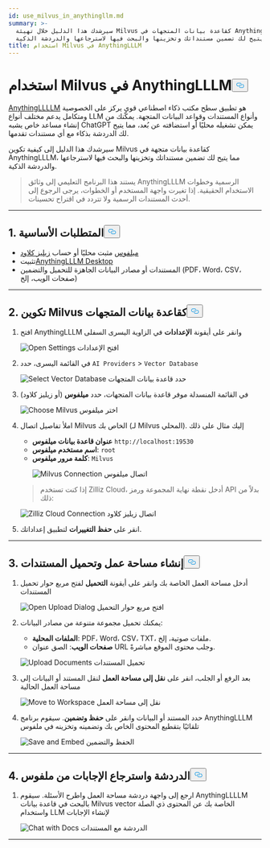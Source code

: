 ```yaml
---
id: use_milvus_in_anythingllm.md
summary: >-
  سيرشدك هذا الدليل خلال تهيئة Milvus كقاعدة بيانات المتجهات في AnythingLLLM،
  مما يتيح لك تضمين مستنداتك وتخزينها والبحث فيها لاسترجاعها والدردشة الذكية.
title: استخدام Milvus في AnythingLLLM
---
```

<h1 id="Use-Milvus-in-AnythingLLM" class="common-anchor-header">استخدام Milvus في AnythingLLLM<button data-href="#Use-Milvus-in-AnythingLLM" class="anchor-icon" translate="no">
      <svg translate="no"
        aria-hidden="true"
        focusable="false"
        height="20"
        version="1.1"
        viewBox="0 0 16 16"
        width="16"
      >
        <path
          fill="#0092E4"
          fill-rule="evenodd"
          d="M4 9h1v1H4c-1.5 0-3-1.69-3-3.5S2.55 3 4 3h4c1.45 0 3 1.69 3 3.5 0 1.41-.91 2.72-2 3.25V8.59c.58-.45 1-1.27 1-2.09C10 5.22 8.98 4 8 4H4c-.98 0-2 1.22-2 2.5S3 9 4 9zm9-3h-1v1h1c1 0 2 1.22 2 2.5S13.98 12 13 12H9c-.98 0-2-1.22-2-2.5 0-.83.42-1.64 1-2.09V6.25c-1.09.53-2 1.84-2 3.25C6 11.31 7.55 13 9 13h4c1.45 0 3-1.69 3-3.5S14.5 6 13 6z"
        ></path>
      </svg>
    </button></h1><p><a href="https://anythingllm.com/">AnythingLLLLM</a> هو تطبيق سطح مكتب ذكاء اصطناعي قوي يركز على الخصوصية ومتكامل يدعم مختلف أنواع LLM وأنواع المستندات وقواعد البيانات المتجهة. يمكّنك من إنشاء مساعد خاص يشبه ChatGPT يمكن تشغيله محليًا أو استضافته عن بُعد، مما يتيح لك الدردشة بذكاء مع أي مستندات تقدمها.</p>
<p>سيرشدك هذا الدليل إلى كيفية تكوين Milvus كقاعدة بيانات متجهة في AnythingLLLM، مما يتيح لك تضمين مستنداتك وتخزينها والبحث فيها لاسترجاعها والدردشة الذكية.</p>
<blockquote>
<p>يستند هذا البرنامج التعليمي إلى وثائق AnythingLLLM الرسمية وخطوات الاستخدام الحقيقية. إذا تغيرت واجهة المستخدم أو الخطوات، يرجى الرجوع إلى أحدث المستندات الرسمية ولا تتردد في اقتراح تحسينات.</p>
</blockquote>
<hr>
<h2 id="1-Prerequisites" class="common-anchor-header">1. المتطلبات الأساسية<button data-href="#1-Prerequisites" class="anchor-icon" translate="no">
      <svg translate="no"
        aria-hidden="true"
        focusable="false"
        height="20"
        version="1.1"
        viewBox="0 0 16 16"
        width="16"
      >
        <path
          fill="#0092E4"
          fill-rule="evenodd"
          d="M4 9h1v1H4c-1.5 0-3-1.69-3-3.5S2.55 3 4 3h4c1.45 0 3 1.69 3 3.5 0 1.41-.91 2.72-2 3.25V8.59c.58-.45 1-1.27 1-2.09C10 5.22 8.98 4 8 4H4c-.98 0-2 1.22-2 2.5S3 9 4 9zm9-3h-1v1h1c1 0 2 1.22 2 2.5S13.98 12 13 12H9c-.98 0-2-1.22-2-2.5 0-.83.42-1.64 1-2.09V6.25c-1.09.53-2 1.84-2 3.25C6 11.31 7.55 13 9 13h4c1.45 0 3-1.69 3-3.5S14.5 6 13 6z"
        ></path>
      </svg>
    </button></h2><ul>
<li><a href="https://milvus.io/docs/install-overview.md">ميلفوس</a> مثبت محليًا أو حساب <a href="https://zilliz.com/cloud">زيليز كلاود</a> </li>
<li>تثبيت<a href="https://anythingllm.com/desktop">AnythingLLLM Desktop</a> </li>
<li>المستندات أو مصادر البيانات الجاهزة للتحميل والتضمين (PDF، Word، CSV، صفحات الويب، إلخ)</li>
</ul>
<hr>
<h2 id="2-Configure-Milvus-as-the-Vector-Database" class="common-anchor-header">2. تكوين Milvus كقاعدة بيانات المتجهات<button data-href="#2-Configure-Milvus-as-the-Vector-Database" class="anchor-icon" translate="no">
      <svg translate="no"
        aria-hidden="true"
        focusable="false"
        height="20"
        version="1.1"
        viewBox="0 0 16 16"
        width="16"
      >
        <path
          fill="#0092E4"
          fill-rule="evenodd"
          d="M4 9h1v1H4c-1.5 0-3-1.69-3-3.5S2.55 3 4 3h4c1.45 0 3 1.69 3 3.5 0 1.41-.91 2.72-2 3.25V8.59c.58-.45 1-1.27 1-2.09C10 5.22 8.98 4 8 4H4c-.98 0-2 1.22-2 2.5S3 9 4 9zm9-3h-1v1h1c1 0 2 1.22 2 2.5S13.98 12 13 12H9c-.98 0-2-1.22-2-2.5 0-.83.42-1.64 1-2.09V6.25c-1.09.53-2 1.84-2 3.25C6 11.31 7.55 13 9 13h4c1.45 0 3-1.69 3-3.5S14.5 6 13 6z"
        ></path>
      </svg>
    </button></h2><ol>
<li>افتح AnythingLLLM وانقر على أيقونة <strong>الإعدادات</strong> في الزاوية اليسرى السفلى<br>

  
   <span class="img-wrapper"> <img translate="no" src="/docs/v2.5.x/assets/anythingllm_dashboard.png" alt="Open Settings" class="doc-image" id="open-settings" />
   </span> <span class="img-wrapper"> <span>افتح الإعدادات</span> </span></li>
</ol>
<ol start="2">
<li><p>في القائمة اليسرى، حدد <code translate="no">AI Providers</code> &gt; <code translate="no">Vector Database</code> <br>

  
   <span class="img-wrapper"> <img translate="no" src="/docs/v2.5.x/assets/anythingllm_config.png" alt="Select Vector Database" class="doc-image" id="select-vector-database" />
   </span> <span class="img-wrapper"> <span>حدد قاعدة بيانات المتجهات</span> </span></p></li>
<li><p>في القائمة المنسدلة موفر قاعدة بيانات المتجهات، حدد <strong>ميلفوس</strong> (أو زيليز كلاود)<br>

  
   <span class="img-wrapper"> <img translate="no" src="/docs/v2.5.x/assets/anythingllm_vectordb.png" alt="Choose Milvus" class="doc-image" id="choose-milvus" />
   </span> <span class="img-wrapper"> <span>اختر ميلفوس</span> </span></p></li>
<li><p>املأ تفاصيل اتصال Milvus الخاص بك (لـ Milvus المحلي). إليك مثال على ذلك</p>
<ul>
<li><strong>عنوان قاعدة بيانات ميلفوس</strong> <code translate="no">http://localhost:19530</code></li>
<li><strong>اسم مستخدم ميلفوس</strong>: <code translate="no">root</code></li>
<li><strong>كلمة مرور ميلفوس</strong>: <code translate="no">Milvus</code>

  
   <span class="img-wrapper"> <img translate="no" src="/docs/v2.5.x/assets/anythingllm_milvus.png" alt="Milvus Connection" class="doc-image" id="milvus-connection" />
   </span> <span class="img-wrapper"> <span>اتصال ميلفوس</span> </span></li>
</ul>
<blockquote>
<p>إذا كنت تستخدم Zilliz Cloud، أدخل نقطة نهاية المجموعة ورمز API بدلاً من ذلك:</p>
</blockquote>
<p>
  
   <span class="img-wrapper"> <img translate="no" src="/docs/v2.5.x/assets/anythingllm_zilliz_cloud.png" alt="Zilliz Cloud Connection" class="doc-image" id="zilliz-cloud-connection" />
   </span> <span class="img-wrapper"> <span>اتصال زيليز كلاود</span> </span></p></li>
<li><p>انقر على <strong>حفظ التغييرات</strong> لتطبيق إعداداتك.</p></li>
</ol>
<hr>
<h2 id="3-Create-a-Workspace-and-Upload-Documents" class="common-anchor-header">3. إنشاء مساحة عمل وتحميل المستندات<button data-href="#3-Create-a-Workspace-and-Upload-Documents" class="anchor-icon" translate="no">
      <svg translate="no"
        aria-hidden="true"
        focusable="false"
        height="20"
        version="1.1"
        viewBox="0 0 16 16"
        width="16"
      >
        <path
          fill="#0092E4"
          fill-rule="evenodd"
          d="M4 9h1v1H4c-1.5 0-3-1.69-3-3.5S2.55 3 4 3h4c1.45 0 3 1.69 3 3.5 0 1.41-.91 2.72-2 3.25V8.59c.58-.45 1-1.27 1-2.09C10 5.22 8.98 4 8 4H4c-.98 0-2 1.22-2 2.5S3 9 4 9zm9-3h-1v1h1c1 0 2 1.22 2 2.5S13.98 12 13 12H9c-.98 0-2-1.22-2-2.5 0-.83.42-1.64 1-2.09V6.25c-1.09.53-2 1.84-2 3.25C6 11.31 7.55 13 9 13h4c1.45 0 3-1.69 3-3.5S14.5 6 13 6z"
        ></path>
      </svg>
    </button></h2><ol>
<li><p>أدخل مساحة العمل الخاصة بك وانقر على أيقونة <strong>التحميل</strong> لفتح مربع حوار تحميل المستندات<br>

  
   <span class="img-wrapper"> <img translate="no" src="/docs/v2.5.x/assets/anythingllm_upload_file.png" alt="Open Upload Dialog" class="doc-image" id="open-upload-dialog" />
   </span> <span class="img-wrapper"> <span>افتح مربع حوار التحميل</span> </span></p></li>
<li><p>يمكنك تحميل مجموعة متنوعة من مصادر البيانات:</p>
<ul>
<li><strong>الملفات المحلية</strong>: PDF، Word، CSV، TXT، ملفات صوتية، إلخ.</li>
<li><strong>صفحات الويب</strong>: الصق عنوان URL وجلب محتوى الموقع مباشرةً.</li>
</ul>
<p>
  
   <span class="img-wrapper"> <img translate="no" src="/docs/v2.5.x/assets/anythingllm_upload_interface.png" alt="Upload Documents" class="doc-image" id="upload-documents" />
   </span> <span class="img-wrapper"> <span>تحميل المستندات</span> </span></p></li>
<li><p>بعد الرفع أو الجلب، انقر على <strong>نقل إلى مساحة العمل</strong> لنقل المستند أو البيانات إلى مساحة العمل الحالية<br>

  
   <span class="img-wrapper"> <img translate="no" src="/docs/v2.5.x/assets/anythingllm_move_to_workspace.png" alt="Move to Workspace" class="doc-image" id="move-to-workspace" />
   </span> <span class="img-wrapper"> <span>نقل إلى مساحة العمل</span> </span></p></li>
<li><p>حدد المستند أو البيانات وانقر على <strong>حفظ وتضمين</strong>. سيقوم برنامج AnythingLLLM تلقائيًا بتقطيع المحتوى الخاص بك وتضمينه وتخزينه في ملفوس<br>

  
   <span class="img-wrapper"> <img translate="no" src="/docs/v2.5.x/assets/anythingllm_save_and_embed.png" alt="Save and Embed" class="doc-image" id="save-and-embed" />
   </span> <span class="img-wrapper"> <span>الحفظ والتضمين</span> </span></p></li>
</ol>
<hr>
<h2 id="4-Chat-and-Retrieve-Answers-from-Milvus" class="common-anchor-header">4. الدردشة واسترجاع الإجابات من ملفوس<button data-href="#4-Chat-and-Retrieve-Answers-from-Milvus" class="anchor-icon" translate="no">
      <svg translate="no"
        aria-hidden="true"
        focusable="false"
        height="20"
        version="1.1"
        viewBox="0 0 16 16"
        width="16"
      >
        <path
          fill="#0092E4"
          fill-rule="evenodd"
          d="M4 9h1v1H4c-1.5 0-3-1.69-3-3.5S2.55 3 4 3h4c1.45 0 3 1.69 3 3.5 0 1.41-.91 2.72-2 3.25V8.59c.58-.45 1-1.27 1-2.09C10 5.22 8.98 4 8 4H4c-.98 0-2 1.22-2 2.5S3 9 4 9zm9-3h-1v1h1c1 0 2 1.22 2 2.5S13.98 12 13 12H9c-.98 0-2-1.22-2-2.5 0-.83.42-1.64 1-2.09V6.25c-1.09.53-2 1.84-2 3.25C6 11.31 7.55 13 9 13h4c1.45 0 3-1.69 3-3.5S14.5 6 13 6z"
        ></path>
      </svg>
    </button></h2><ol>
<li>ارجع إلى واجهة دردشة مساحة العمل واطرح الأسئلة. سيقوم AnythingLLLLM بالبحث في قاعدة بيانات Milvus vector الخاصة بك عن المحتوى ذي الصلة واستخدام LLM لإنشاء الإجابات<br>

  
   <span class="img-wrapper"> <img translate="no" src="/docs/v2.5.x/assets/anythingllm_chat.png" alt="Chat with Docs" class="doc-image" id="chat-with-docs" />
   </span> <span class="img-wrapper"> <span>الدردشة مع المستندات</span> </span></li>
</ol>
<hr>
